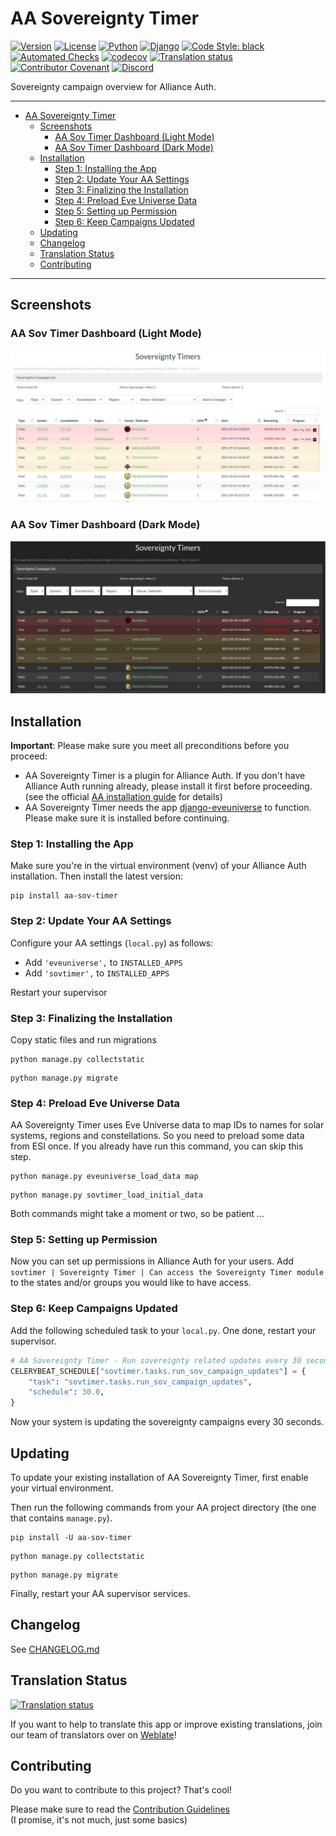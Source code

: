 # AA Sovereignty Timer<a name="aa-sovereignty-timer"></a>

[![Version](https://img.shields.io/pypi/v/aa-sov-timer?label=release "Version")](https://pypi.org/project/aa-sov-timer/)
[![License](https://img.shields.io/badge/license-GPLv3-green "License")](https://pypi.org/project/aa-sov-timer/)
[![Python](https://img.shields.io/pypi/pyversions/aa-sov-timer "Python")](https://pypi.org/project/aa-sov-timer/)
[![Django](https://img.shields.io/pypi/djversions/aa-sov-timer?label=django "Django")](https://pypi.org/project/aa-sov-timer/)
[![Code Style: black](https://img.shields.io/badge/code%20style-black-000000.svg "Code Style: black")](http://black.readthedocs.io/en/latest/)
[![Automated Checks](https://github.com/ppfeufer/aa-sov-timer/actions/workflows/automated-checks.yml/badge.svg "Automated Checks")](https://github.com/ppfeufer/aa-sov-timer/actions/workflows/automated-checks.yml)
[![codecov](https://codecov.io/gh/ppfeufer/aa-sov-timer/branch/master/graph/badge.svg?token=J9PBF0HM8C "codecov")](https://codecov.io/gh/ppfeufer/aa-sov-timer)
[![Translation status](https://weblate.ppfeufer.de/widgets/alliance-auth-apps/-/aa-sov-timer/svg-badge.svg)](https://weblate.ppfeufer.de/engage/alliance-auth-apps/)
[![Contributor Covenant](https://img.shields.io/badge/Contributor%20Covenant-2.1-4baaaa.svg "Contributor Covenant")](https://github.com/ppfeufer/aa-forum/blob/master/CODE_OF_CONDUCT.md)
[![Discord](https://img.shields.io/discord/790364535294132234?label=discord "Discord")](https://discord.gg/zmh52wnfvM)

Sovereignty campaign overview for Alliance Auth.

______________________________________________________________________

<!-- mdformat-toc start --slug=github --maxlevel=6 --minlevel=1 -->

- [AA Sovereignty Timer](#aa-sovereignty-timer)
  - [Screenshots](#screenshots)
    - [AA Sov Timer Dashboard (Light Mode)](#aa-sov-timer-dashboard-light-mode)
    - [AA Sov Timer Dashboard (Dark Mode)](#aa-sov-timer-dashboard-dark-mode)
  - [Installation](#installation)
    - [Step 1: Installing the App](#step-1-installing-the-app)
    - [Step 2: Update Your AA Settings](#step-2-update-your-aa-settings)
    - [Step 3: Finalizing the Installation](#step-3-finalizing-the-installation)
    - [Step 4: Preload Eve Universe Data](#step-4-preload-eve-universe-data)
    - [Step 5: Setting up Permission](#step-5-setting-up-permission)
    - [Step 6: Keep Campaigns Updated](#step-6-keep-campaigns-updated)
  - [Updating](#updating)
  - [Changelog](#changelog)
  - [Translation Status](#translation-status)
  - [Contributing](#contributing)

<!-- mdformat-toc end -->

______________________________________________________________________

## Screenshots<a name="screenshots"></a>

### AA Sov Timer Dashboard (Light Mode)<a name="aa-sov-timer-dashboard-light-mode"></a>

![AA Sov Timer Dashboard (Light Mode)](https://raw.githubusercontent.com/ppfeufer/aa-sov-timer/master/sovtimer/docs/presentation/aa-sov-timer-light-mode.jpg "AA Sov Timer Dashboard (Light Mode)")

### AA Sov Timer Dashboard (Dark Mode)<a name="aa-sov-timer-dashboard-dark-mode"></a>

![AA Sov Timer Dashboard (Dark Mode)](https://raw.githubusercontent.com/ppfeufer/aa-sov-timer/master/sovtimer/docs/presentation/aa-sov-timer-dark-mode.jpg "AA Sov Timer Dashboard (Dark Mode)")

## Installation<a name="installation"></a>

**Important**: Please make sure you meet all preconditions before you proceed:

- AA Sovereignty Timer is a plugin for Alliance Auth. If you don't have Alliance
  Auth running already, please install it first before proceeding. (see the official
  [AA installation guide](https://allianceauth.readthedocs.io/en/latest/installation/allianceauth.html) for details)
- AA Sovereignty Timer needs the app [django-eveuniverse](https://gitlab.com/ErikKalkoken/django-eveuniverse)
  to function. Please make sure it is installed before continuing.

### Step 1: Installing the App<a name="step-1-installing-the-app"></a>

Make sure you're in the virtual environment (venv) of your Alliance Auth installation.
Then install the latest version:

```shell
pip install aa-sov-timer
```

### Step 2: Update Your AA Settings<a name="step-2-update-your-aa-settings"></a>

Configure your AA settings (`local.py`) as follows:

- Add `'eveuniverse',` to `INSTALLED_APPS`
- Add `'sovtimer',` to `INSTALLED_APPS`

Restart your supervisor

### Step 3: Finalizing the Installation<a name="step-3-finalizing-the-installation"></a>

Copy static files and run migrations

```shell
python manage.py collectstatic
```

```shell
python manage.py migrate
```

### Step 4: Preload Eve Universe Data<a name="step-4-preload-eve-universe-data"></a>

AA Sovereignty Timer uses Eve Universe data to map IDs to names for solar systems,
regions and constellations. So you need to preload some data from ESI once.
If you already have run this command, you can skip this step.

```shell
python manage.py eveuniverse_load_data map
```

```shell
python manage.py sovtimer_load_initial_data
```

Both commands might take a moment or two, so be patient ...

### Step 5: Setting up Permission<a name="step-5-setting-up-permission"></a>

Now you can set up permissions in Alliance Auth for your users.
Add `sovtimer | Sovereignty Timer | Can access the Sovereignty Timer module` to
the states and/or groups you would like to have access.

### Step 6: Keep Campaigns Updated<a name="step-6-keep-campaigns-updated"></a>

Add the following scheduled task to your `local.py`. One done, restart your supervisor.

```python
# AA Sovereignty Timer - Run sovereignty related updates every 30 seconds
CELERYBEAT_SCHEDULE["sovtimer.tasks.run_sov_campaign_updates"] = {
    "task": "sovtimer.tasks.run_sov_campaign_updates",
    "schedule": 30.0,
}
```

Now your system is updating the sovereignty campaigns every 30 seconds.

## Updating<a name="updating"></a>

To update your existing installation of AA Sovereignty Timer, first enable your
virtual environment.

Then run the following commands from your AA project directory (the one that
contains `manage.py`).

```shell
pip install -U aa-sov-timer
```

```shell
python manage.py collectstatic
```

```shell
python manage.py migrate
```

Finally, restart your AA supervisor services.

## Changelog<a name="changelog"></a>

See [CHANGELOG.md]

## Translation Status<a name="translation-status"></a>

[![Translation status](https://weblate.ppfeufer.de/widgets/alliance-auth-apps/-/aa-sov-timer/multi-auto.svg)](https://weblate.ppfeufer.de/engage/alliance-auth-apps/)

If you want to help to translate this app or improve existing translations, join
our team of translators over on [Weblate][weblate engage]!

## Contributing<a name="contributing"></a>

Do you want to contribute to this project? That's cool!

Please make sure to read the [Contribution Guidelines]\
(I promise, it's not much, just some basics)

<!-- Links -->

[changelog.md]: https://github.com/ppfeufer/aa-sov-timer/blob/master/CHANGELOG.md
[contribution guidelines]: https://github.com/ppfeufer/aa-sov-timer/blob/master/CONTRIBUTING.md "Contribution Guidelines"
[weblate engage]: https://weblate.ppfeufer.de/engage/alliance-auth-apps/ "Weblate Translations"
